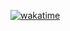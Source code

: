 [![wakatime](https://wakatime.com/badge/user/018b91e3-e2ce-4736-b6ef-ea48bf3a0c2d.svg)](https://wakatime.com/@018b91e3-e2ce-4736-b6ef-ea48bf3a0c2d)
